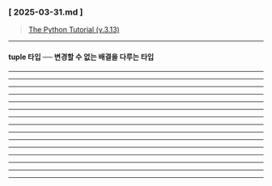 ### [ 2025-03-31.md ]
>   [The Python Tutorial (v.3.13) ](https://docs.python.org/3.13/tutorial/index.html)

---
#### tuple 타입 ── 변경할 수 없는 배결을 다루는 타입


---

---


---



---

---


---



---

---


---



---

---


---




---

---


---
